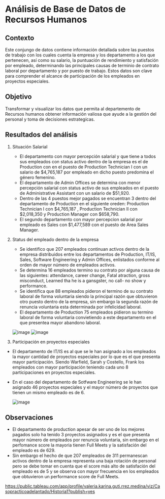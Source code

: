 # Análisis de Base de Datos de Recursos Humanos 

## Contexto 
Este conjungo de datos contiene información detallada sobre las puestos de trabajo con los cuales cuenta la empresa y los departamento a los que pertenecen, así como su salario, la puntuación de rendimiento y satisfación por empleado, determinando las principales causas de terminio de contrato laboral por departamento y por puesto de trabajo. Estos datos son clave para comprender el alcance de participación de los empleados en proyectos especiales.


## Objetivo 
Transformar y visualizar los datos que permita al departemento de Recursos humanos obtener información valiosa que ayude a la gestión del personal y toma de decisiones estrategícas. 
 

## Resultados del análisis 
1. Situación Salarial 
   - El departamento con mayor percepción salarial y que tiene a todos sus empleados con status activo dentro de la empresa es el de Production con en el puesto de Production Technician I con un salario de $4,765,187 por empleado en dicho puesto predomina el género femenino.
   - El departamento de Admin Offices se determina con menor percepción salarial con status activo de sus empleados en el puesto de Administrative Assistant con un salario de $51,920. 
   - Dentro de las 4 puestos mejor pagados se encuentran 3 dentro del departamento de Production en el siguiente oreden: Production Technician I con $4,765,187 , Production Technician II con $2,018,350 y Production Manager con $658,790.
   - El segundo departamento con mayor percepcion salarial por empleado es Sales con $1,477,589 con el puesto de Area Sales Manager. 
     
2. Status del empleado dentro de la empresa 
   - Se identifico que 207 empleados continuan activos dentro de la empresa distribuidos entre los departamentos de Production, IT/IS, Sales, Software Engineering y Admin Offices, enlistados conforme al orden de mayor número de empleados activos. 
   - Se determina 16 empleados termino su contrato por alguna causa de las siguientes: attendance, career change, Fatal atraction, gross misconduct, Learned tha he is a gansgster, no call- no show y performance.
   - Se identifica que 88 empleados pideron el termino de su contrato laboral de forma voluntaria siendo la principal razón que obtuvieron otro puesto dentro de la empresa, sin embargo la segunda razón de renuncia voluntaria esta determinada por infelicidad laboral.
   - El departamento de Production 75 empleados pidieron su termino laboral de forma voluntaria convietiendo a este departamento en el que presentea mayor abandono laboral. 
  
    ![image](https://github.com/user-attachments/assets/dd80433e-b75e-4910-8243-87277d7c66ff)
    ![image](https://github.com/user-attachments/assets/a2ec14d1-c5cf-4d95-9af4-883dbf70e9f5)
     
3. Participación en proyectos especiales 
  - El departamento de IT/IS es al que se le han asignado a los empleados la mayor cantidad de proyectos especiales por lo que es el que presenta mayor participación. Siendo Warfield, Sarah y Costello, Frank los empleados con mayor participación teniendo cada uno 8 participaciones en proyectos especiales.
  - En el caso del departamento de Sotfware Engineering se le han asignado 46 proyectos especiales y el mayor número de proyectos que tienen un mismo empleado es de 6.

    ![image](https://github.com/user-attachments/assets/09d19cff-dc9a-4311-987f-14168b275c19)

## Observaciones 

- El departamento de production apesar de ser uno de los mejores pagados solo ha tenido 3 proyectos asignados y es el que presenta mayor número de empleados por renuncia voluntaria, sin embargo en el perfomance score la mayoria tienen Full Meets y la satisfación del empleado es de 629.
- Sin embargo el hecho de que 207 empleados de 311 permanescan activos dentro de la empresa representa una baja rotación de personal pero se debe tomar en cuenta que el score más alto de satisfación del empleado es de 5 y se observa con mayor frecuencia en los empleados que obtuvieron un performance score de Full Meets.

https://public.tableau.com/app/profile/valeria.karina.guti.rrez.medina/viz/Casopracticoadelantado/Historia1?publish=yes
